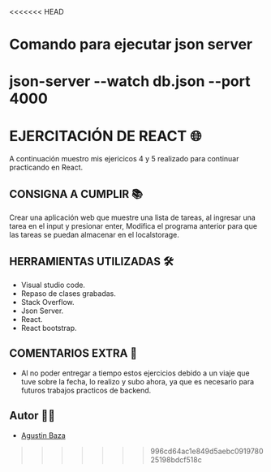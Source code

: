 <<<<<<< HEAD
# Comando para ejecutar json server

json-server --watch db.json --port 4000
=======
# EJERCITACIÓN DE REACT 🌐 
A continuación muestro mis ejericicos 4 y 5 realizado para continuar practicando en React.


## CONSIGNA A CUMPLIR 📚

Crear una aplicación web que  muestre una lista de tareas, al ingresar una tarea en el input y presionar enter, Modifica el programa anterior para que las tareas se puedan almacenar en el localstorage.

## HERRAMIENTAS UTILIZADAS 🛠

- Visual studio code.
- Repaso de clases grabadas.
- Stack Overflow.
- Json Server.
- React.
- React bootstrap.


## COMENTARIOS EXTRA 📌

- Al no poder entregar a tiempo estos ejercicios debido a un viaje que tuve sobre la fecha, lo realizo y subo ahora, ya que es necesario para futuros trabajos practicos de backend.


## Autor 🙋‍♂️
- [Agustin Baza](https://github.com/agustinbaza)


>>>>>>> 996cd64ac1e849d5aebc091978025198bdcf518c
